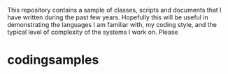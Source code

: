 This repository contains a sample of classes, scripts and documents that I have written during the past few years.
Hopefully this will be useful in demonstrating the languages I am familiar with, my coding style, and the typical level of complexity of the systems I work on.
Please 

# codingsamples
